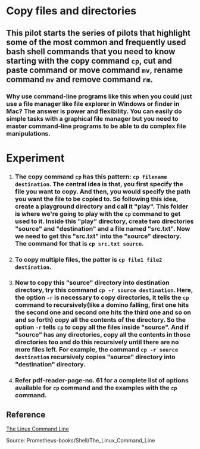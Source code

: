 # **Copy files and directories**

## This pilot starts the series of pilots that highlight some of the most common and frequently used bash shell commands that you need to know starting with the copy command `cp`, cut and paste command or move command `mv`, rename command `mv` and remove command `rm`. 

### Why use command-line programs like this when you could just use a file manager like file explorer in Windows or finder in Mac? The answer is power and flexibility. You can easily do simple tasks with a graphical file manager but you need to master command-line programs to be able to do complex file manipulations.


# **Experiment**

1. ### The copy command `cp` has this pattern: `cp filename destination`. The central idea is that, you first specify the file you want to copy. And then, you would specify the path you want the file to be copied to. So following this idea, create a playground directory and call it "play". This folder is where we're going to play with the `cp` command to get used to it. Inside this "play" directory, create two directories "source" and "destination" and a file named "src.txt". Now we need to get this "src.txt" into the "source" directory. The command for that is `cp src.txt source`. 

2. ### To copy multiple files, the patter is `cp file1 file2 destination`. 

3. ### Now to copy this "source" directory into destination directory, try this command `cp -r source destination`. Here, the option `-r` is necessary to copy directories, it tells the `cp` command to recursively(like a domino falling, first one hits the second one and second one hits the third one and so on and so forth) copy all the contents of the directory. So the option `-r` tells `cp` to copy all the files inside "source". And if "source" has any directories, copy all the contents in those directories too and do this recursively until there are no more files left. For example, the command `cp -r source destination` recursively copies "source" directory into "destination" directory. 
 
3. ### Refer pdf-reader-page-no. 61 for a complete list of **options** available for `cp` command and the examples with the `cp` command. 

## **Reference**

[The Linux Command Line]()

Source: Prometheus-books/Shell/The_Linux_Command_Line
